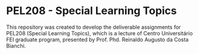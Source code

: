 # PEL208 - Special Learning Topics

This repository was created to develop the deliverable assignments for PEL208 (Special Learning Topics), which is a lecture of Centro Universitário FEI graduate program, presented by Prof. Phd. Reinaldo Augusto da Costa Bianchi.
